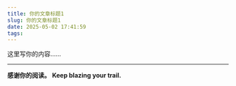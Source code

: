 ```yaml
---
title: 你的文章标题1
slug: 你的文章标题1
date: 2025-05-02 17:41:59
tags:
---
```

<!-- 正文开始 -->

这里写你的内容……

---

**感谢你的阅读。**
**Keep blazing your trail.**